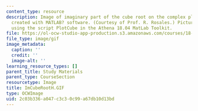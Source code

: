 ```yaml
---
content_type: resource
description: Image of imaginary part of the cube root on the complex plane. Image
  created with MATLAB? software. (Courtesy of Prof. R. Rosales.) Picture obtained
  using the script PlotCube in the Athena 18.04 MatLab Toolkit.
file: https://ol-ocw-studio-app-production.s3.amazonaws.com/courses/18-04-complex-variables-with-applications-fall-1999/2c03b336a047c3c30c99a67db10d13bd_ImCubeRootH.GIF
file_type: image/gif
image_metadata:
  caption: ''
  credit: ''
  image-alt: ''
learning_resource_types: []
parent_title: Study Materials
parent_type: CourseSection
resourcetype: Image
title: ImCubeRootH.GIF
type: OCWImage
uid: 2c03b336-a047-c3c3-0c99-a67db10d13bd
---
```

